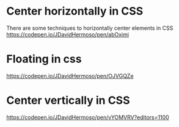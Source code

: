 # Center horizontally in CSS
There are some techniques to horizontally center elements in CSS
https://codepen.io/JDavidHermoso/pen/abOxjmj

# Floating in css
https://codepen.io/JDavidHermoso/pen/OJVGQZe

# Center vertically in CSS
https://codepen.io/JDavidHermoso/pen/vYOMVRV?editors=1100
